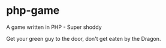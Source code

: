 # php-game
A game written in PHP - Super shoddy 


Get your green guy to the door, don't get eaten by the Dragon.
